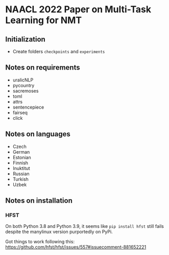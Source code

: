# NAACL 2022 Paper on Multi-Task Learning for NMT

## Initialization
- Create folders `checkpoints` and `experiments`

## Notes on requirements
- uralicNLP
- pycountry
- sacremoses
- toml
- attrs
- sentencepiece
- fairseq
- click

## Notes on languages
- Czech
- German
- Estonian
- Finnish
- Inuktitut
- Russian
- Turkish
- Uzbek

## Notes on installation

### HFST
On both Python 3.8 and Python 3.9, it seems like `pip install hfst` still fails despite the manylinux version purportedly on PyPi.

Got things to work following this: https://github.com/hfst/hfst/issues/557#issuecomment-881652221
